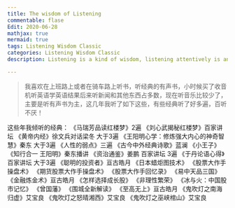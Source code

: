 ```yaml
---
title: The wisdom of Listening
commentable: flase
Edit: 2020-06-28
mathjax: true
mermaid: true
tags: Listening Wisdom Classic
categories: Listening Wisdom Classic
description: Listening is a kind of wisdom, listening attentively is an ability; listening to the classics and talking with interesting souls can have fun and truth, and only then can progress...

---
```

> 我喜欢在上班路上或者在骑车路上听书，听经典的有声书，小时候买了收音机听英语学英语结果后来听新闻和其他东西占多数，现在听音乐比较少了，主要是听有声书为主，这几年我听了如下这些，有些经典听了好多遍，百听不厌！
  
这些年我倾听的经典：
《马瑞芳品读红楼梦》2遍
《刘心武揭秘红楼梦》百家讲坛
《黄帝内经》徐文兵对话梁冬  大于3遍
《王阳明心学：修炼强大内心的神奇智慧》秦东 大于3遍
《人性的弱点》三遍
《古今中外经典诗歌》蓝澜
《小王子》
《知行合一 王阳明》秦东播讲 
《资治通鉴》姜鹏 百家讲坛 3遍
《于丹论语心得》百家讲坛 大于3遍
《聪明的投资者》亘古皓月
《日本蜡炬图技术》
《股票大作手操盘术》
《期货股票大作手操盘术》
《股票大作手回忆录》
《易中天品三国》
《金融炼金术》亘古皓月
《怎样选择成长股》
《非理性繁荣》
《冰与火：中国股市记忆》
《曾国藩》
《围城全新解读》
《至高无上》亘古皓月
《鬼吹灯之南海归虚》艾宝良
《鬼吹灯之怒晴湘西》艾宝良
《鬼吹灯之巫峡棺山》艾宝良

